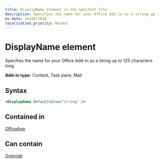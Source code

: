 ```yaml
---
title: DisplayName element in the manifest file
description: Specifies the name for your Office Add-in as a string up to 125 characters long.
ms.date: 10/09/2018
localization_priority: Normal
---
```


# DisplayName element

Specifies the name for your Office Add-in as a string up to 125 characters long.

**Add-in type:** Content, Task pane, Mail

## Syntax

```XML
<DisplayName DefaultValue="string" />
```

## Contained in

[OfficeApp](officeapp.md)


## Can contain

[Override](override.md)

